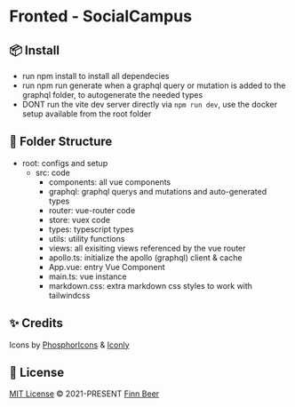 # Fronted - SocialCampus

## 📦 Install

- run npm install to install all dependecies
- run npm run generate when a graphql query or mutation is added to the graphql folder, to autogenerate the needed types
- DONT run the vite dev server directly via `npm run dev`, use the docker setup available from the root folder

## 📁 Folder Structure

- root: configs and setup
  - src: code
    - components: all vue components
    - graphql: graphql querys and mutations and auto-generated types
    - router: vue-router code
    - store: vuex code
    - types: typescript types
    - utils: utility functions
    - views: all exisiting views referenced by the vue router
    - apollo.ts: initialize the apollo (graphql) client & cache
    - App.vue: entry Vue Component
    - main.ts: vue instance
    - markdown.css: extra markdown css styles to work with tailwindcss

## ✨ Credits

Icons by [PhosphorIcons](https://phosphoricons.com/) & [Iconly](https://iconly.pro/)

## 📄 License

[MIT License](https://github.com/HeyImNoxz/network/blob/main/LICENSE) © 2021-PRESENT [Finn Beer](https://github.com/HeyImNoxz)
